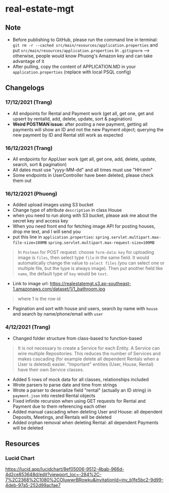 # real-estate-mgt

## Note

- Before publishing to GitHub, please run the command line in
  terminal: `git rm -r --cached src/main/resources/application.properties` and
  put `src/main/resources/application.properties` in `.gitignore` --> otherwise, people would know Phuong's Amazon key
  and can take advantage of it
- After pulling, copy the content of APPLICATION.MD in your `application.properties` (replace with local PSQL config)

## Changelogs

### 17/12/2021 (Trang)

- All endpoints for Rental and Payment work (get all, get one, get and upsert by rentalId, add, delete, update, sort &
  pagination)
- **Weird POSTMAN issue:** after posting a new payment, getting all payments will show an ID and not the new Payment
  object; querying the new payment by ID and Rental still work as expected

### 16/12/2021 (Trang)

- All endpoints for AppUser work (get all, get one, add, delete, update, search, sort & pagination)
- All dates must use "yyyy-MM-dd" and all times must use "HH:mm"
- Some endpoints in UserController have been deleted, please check them out

### 16/12/2021 (Phuong)

- Added upload images using S3 bucket
- Change type of attribute `description` in class House
- when you need to run along with S3 bucket, please ask me about the secret key and access key
- When you need front end for fetching image API for posting houses, drop me text, and I will send you 
- put this line in `application.properties`:
`spring.servlet.multipart.max-file-size=100MB`
`spring.servlet.multipart.max-request-size=100MB`
> In `Postman` for POST request: choose `form-data`:
`key` for uploading image is `files`, then select type `file` in the same field. It would automatically change the value to `select files` (you can select one or multiple file, but the type is always image). Then put another field like `name`, the default type of `key` would be `text`.
- Link to image url: https://realestatemgt.s3.ap-southeast-1.amazonaws.com/dataset/1/1_bathroom.jpg
> where 1 is the row id
- Pagination and sort with house and users, search by name with `house` and search by name/phone/email with `user`

### 4/12/2021 (Trang)
- Changed folder structure from class-based to function-based
> It is not necessary to create a Service for each Entity. A Service can wire multiple Repositories. This reduces the number of Services and makes cascading (for example delete all dependent Rentals when a User is deleted) easier. "Important" entities (User, House, Rental) have their own Service classes.
- Added 5 rows of mock data for all classes, relationships included
- Wrote parsers to parse date and time from strings
- Wrote a parser to deserialize field "rental" (actually an ID string) in `payment.json` into nested Rental objects
- Fixed infinite recursion when using GET requests for Rental and Payment due to them referencing each other
- Added manual cascading when deleting User and House: all dependent Deposits, Meetings, and Rentals will be deleted
- Added orphan removal when deleting Rental: all dependent Payments will be deleted

## Resources
### Lucid Chart
https://lucid.app/lucidchart/8ef05006-9512-4bab-966d-4d2ce853648d/edit?viewport_loc=-284%2C-7%2C2368%2C1080%2COIuwwrBRowku&invitationId=inv_b1fe5bc2-9d99-4deb-97a5-252d99acfae7
